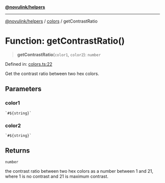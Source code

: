 [**@novulink/helpers**](../../README.md)

***

[@novulink/helpers](../../modules.md) / [colors](../README.md) / getContrastRatio

# Function: getContrastRatio()

> **getContrastRatio**(`color1`, `color2`): `number`

Defined in: [colors.ts:22](https://github.com/M-Media-Group/app.novu.link/blob/d43aa75d61cafdf214ab3b4b66ffcaae1fde7b4e/packages/helpers/src/colors.ts#L22)

Get the contrast ratio between two hex colors.

## Parameters

### color1

`` `#${string}` ``

### color2

`` `#${string}` ``

## Returns

`number`

the contrast ratio between two hex colors as a number between 1 and 21, where 1 is no contrast and 21 is maximum contrast.
